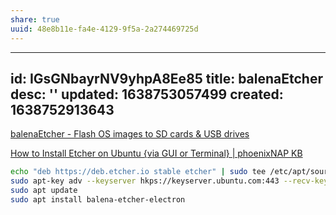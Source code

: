 ```yaml
---
share: true
uuid: 48e8b11e-fa4e-4129-9f5a-2a274469725d
---
```

---
id: IGsGNbayrNV9yhpA8Ee85
title: balenaEtcher
desc: ''
updated: 1638753057499
created: 1638752913643
---

[balenaEtcher - Flash OS images to SD cards & USB drives](https://www.balena.io/etcher/)

[How to Install Etcher on Ubuntu {via GUI or Terminal} | phoenixNAP KB](https://phoenixnap.com/kb/etcher-ubuntu)


``` bash
echo "deb https://deb.etcher.io stable etcher" | sudo tee /etc/apt/sources.list.d/balena-etcher.list
sudo apt-key adv --keyserver hkps://keyserver.ubuntu.com:443 --recv-keys 379CE192D401AB61
sudo apt update
sudo apt install balena-etcher-electron
```